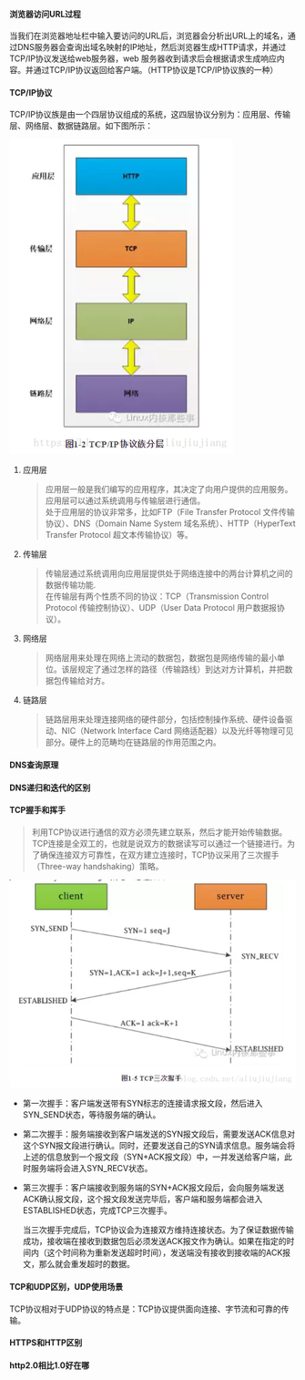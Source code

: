 #### 浏览器访问URL过程

当我们在浏览器地址栏中输入要访问的URL后，浏览器会分析出URL上的域名，通过DNS服务器会查询出域名映射的IP地址，然后浏览器生成HTTP请求，并通过TCP/IP协议发送给web服务器，web 服务器收到请求后会根据请求生成响应内容。并通过TCP/IP协议返回给客户端。（HTTP协议是TCP/IP协议族的一种）

#### TCP/IP协议

TCP/IP协议族是由一个四层协议组成的系统，这四层协议分别为：应用层、传输层、网络层、数据链路层。如下图所示：

![](/assets/tcp.png)

1. 应用层
   > 应用层一般是我们编写的应用程序，其决定了向用户提供的应用服务。应用层可以通过系统调用与传输层进行通信。  
   > 处于应用层的协议非常多，比如FTP（File Transfer Protocol 文件传输协议）、DNS（Domain Name System 域名系统）、HTTP（HyperText Transfer Protocol 超文本传输协议）等。
2. 传输层
   > 传输层通过系统调用向应用层提供处于网络连接中的两台计算机之间的数据传输功能.  
   > 在传输层有两个性质不同的协议：TCP（Transmission Control Protocol 传输控制协议）、UDP（User Data Protocol 用户数据报协议）。
3. 网络层
   > 网络层用来处理在网络上流动的数据包，数据包是网络传输的最小单位。该层规定了通过怎样的路径（传输路线）到达对方计算机，并把数据包传输给对方。
4. 链路层
   > 链路层用来处理连接网络的硬件部分，包括控制操作系统、硬件设备驱动、NIC（Network Interface Card 网络适配器）以及光纤等物理可见部分。硬件上的范畴均在链路层的作用范围之内。

#### DNS查询原理

#### DNS递归和迭代的区别

#### TCP握手和挥手

> 利用TCP协议进行通信的双方必须先建立联系，然后才能开始传输数据。TCP连接是全双工的，也就是说双方的数据读写可以通过一个链接进行。为了确保连接双方可靠性，在双方建立连接时，TCP协议采用了三次握手（Three-way handshaking）策略。

![](/assets/three-way.png)

* 第一次握手：客户端发送带有SYN标志的连接请求报文段，然后进入SYN\_SEND状态，等待服务端的确认。
* 第二次握手：服务端接收到客户端发送的SYN报文段后，需要发送ACK信息对这个SYN报文段进行确认。同时，还要发送自己的SYN请求信息。服务端会将上述的信息放到一个报文段（SYN+ACK报文段）中，一并发送给客户端，此时服务端将会进入SYN\_RECV状态。
* 第三次握手：客户端接收到服务端的SYN+ACK报文段后，会向服务端发送ACK确认报文段，这个报文段发送完毕后，客户端和服务端都会进入ESTABLISHED状态，完成TCP三次握手。

    当三次握手完成后，TCP协议会为连接双方维持连接状态。为了保证数据传输成功，接收端在接收到数据包后必须发送ACK报文作为确认。如果在指定的时间内（这个时间称为重新发送超时时间），发送端没有接收到接收端的ACK报文，那么就会重发超时的数据。

#### TCP和UDP区别，UDP使用场景

TCP协议相对于UDP协议的特点是：TCP协议提供面向连接、字节流和可靠的传输。

#### HTTPS和HTTP区别

#### http2.0相比1.0好在哪



